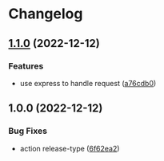# Changelog

## [1.1.0](https://github.com/goffity/version-change-management/compare/v1.0.0...v1.1.0) (2022-12-12)


### Features

* use express to handle request ([a76cdb0](https://github.com/goffity/version-change-management/commit/a76cdb076934dfc14cdcb45515b28ce2123cca1d))

## 1.0.0 (2022-12-12)


### Bug Fixes

* action release-type ([6f62ea2](https://github.com/goffity/version-change-management/commit/6f62ea24aa53c5ec9867a55abeed364572e9b9d7))
